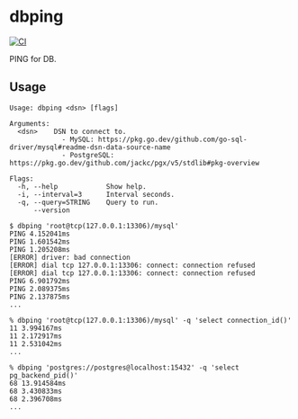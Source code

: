# dbping

[![CI](https://github.com/winebarrel/dbping/actions/workflows/ci.yml/badge.svg)](https://github.com/winebarrel/dbping/actions/workflows/ci.yml)

PING for DB.

## Usage

```
Usage: dbping <dsn> [flags]

Arguments:
  <dsn>    DSN to connect to.
             - MySQL: https://pkg.go.dev/github.com/go-sql-driver/mysql#readme-dsn-data-source-name
             - PostgreSQL: https://pkg.go.dev/github.com/jackc/pgx/v5/stdlib#pkg-overview

Flags:
  -h, --help            Show help.
  -i, --interval=3      Interval seconds.
  -q, --query=STRING    Query to run.
      --version
```

```
$ dbping 'root@tcp(127.0.0.1:13306)/mysql'
PING 4.152041ms
PING 1.601542ms
PING 1.205208ms
[ERROR] driver: bad connection
[ERROR] dial tcp 127.0.0.1:13306: connect: connection refused
[ERROR] dial tcp 127.0.0.1:13306: connect: connection refused
PING 6.901792ms
PING 2.089375ms
PING 2.137875ms
...

% dbping 'root@tcp(127.0.0.1:13306)/mysql' -q 'select connection_id()'
11 3.994167ms
11 2.172917ms
11 2.531042ms
...

% dbping 'postgres://postgres@localhost:15432' -q 'select pg_backend_pid()'
68 13.914584ms
68 3.430833ms
68 2.396708ms
...
```
